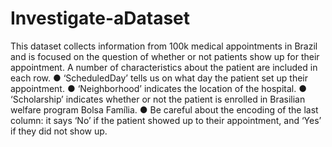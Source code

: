 # Investigate-aDataset
This dataset collects information
from 100k medical appointments in
Brazil and is focused on the question
of whether or not patients show up
for their appointment. A number of
characteristics about the patient are
included in each row.
● ‘ScheduledDay’ tells us on
what day the patient set up their
appointment.
● ‘Neighborhood’ indicates the
location of the hospital.
● ‘Scholarship’ indicates
whether or not the patient is
enrolled in Brasilian welfare
program Bolsa Família.
● Be careful about the encoding
of the last column: it says ‘No’ if
the patient showed up to their
appointment, and ‘Yes’ if they
did not show up.
